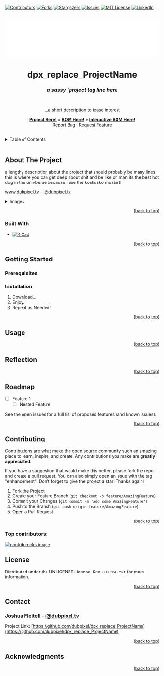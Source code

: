 <!-- Improved compatibility of back to top link: See: https://github.com/othneildrew/Best-README-Template/pull/73 -->
<a id="readme-top"></a>
<!--
*** Thanks for checking out the Best-README-Template. If you have a suggestion
*** that would make this better, please fork the repo and create a pull request
*** or simply open an issue with the tag "enhancement".
*** Don't forget to give the project a star!
*** Thanks again! Now go create something AMAZING! :D



*** /// d   u   b   p   i   x   e   l  ---  f   o   r   k   ////--
*** this has additionally been modifed by @dubpixel for hardware use
*** search dpx_replace_ProjectName.. search & replace is COMMAND OPTION F
*** 
*** todo: want to add reflections seciton, upload as github template.  - done 12.9
*** todo: backport to blank template - done 12.9**
*** todo add small product image thats not in a details tag
*** figure out how to get the details tag to properly render in jekyll for gihub pages.

-->



<!-- PROJECT SHIELDS -->
<!--
*** I'm using markdown "reference style" links for readability.
*** Reference links are enclosed in brackets [ ] instead of parentheses ( ).
*** See the bottom of this document for the declaration of the reference variables
*** for contributors-url, forks-url, etc. This is an optional, concise syntax you may use.
*** https://www.markdownguide.org/basic-syntax/#reference-style-links
***
-->
[![Contributors][contributors-shield]][contributors-url]
[![Forks][forks-shield]][forks-url]
[![Stargazers][stars-shield]][stars-url]
[![Issues][issues-shield]][issues-url]
[![MIT License][license-shield]][license-url]
[![LinkedIn][linkedin-shield]][linkedin-url]



<!-- PROJECT LOGO -->
<br />
<div align="center">
  <a href="https://github.com/dubpixel/dpx_replace_ProjectName">
    <img src="images/logo.png" alt="Logo" height="120">
  </a>

<h1 align="center">dpx_replace_ProjectName</h1>
<h3 align="center"><i>a sassy `project tag line here</i></h3>
<br />
  <p align="center">
    ...a short description to tease interest
        <br />
    <p align="center">
     <a href="https://github.com/dubpixel/replace_projectName/tree/main/"><strong>Project Here!</strong></a>
     »  
    <a href="https://github.com/dubpixel/replace_projectName/tree/main/src/bom"><strong>BOM Here!</strong></a>
     » 
    <a href="https://dubpixel.github.io/replace_projectName/ebom/index.html"><strong>Interactive BOM Here!</strong></a>
     <br />
    <a href="https://github.com/dubpixel/dpx_replace_ProjectName/issues/new?labels=bug&template=bug-report---.md">Report Bug</a>
    ·
    <a href="https://github.com/dubpixel/dpx_replace_ProjectName/issues/new?labels=enhancement&template=feature-request---.md">Request Feature</a>
    </div>
    </p>
</div>
   <br />
<!-- TABLE OF CONTENTS -->
<details>
  <summary>Table of Contents</summary>
  <ol>
    <li>
      <a href="#about-the-project">About The Project</a>
      <ul>
        <li><a href="#built-with">Built With</a></li>
      </ul>
    </li>
    <li>
      <a href="#getting-started">Getting Started</a>
      <ul>
        <li><a href="#prerequisites">Prerequisites</a></li>
        <li><a href="#installation">Installation</a></li>
      </ul>
    </li>
    <li><a href="#usage">Usage</a></li>    
    <li><a href="#reflection">Reflection</a></li>
    <li><a href="#roadmap">Roadmap</a></li>
    <li><a href="#contributing">Contributing</a></li>
    <li><a href="#license">License</a></li>
    <li><a href="#contact">Contact</a></li>
    <li><a href="#acknowledgments">Acknowledgments</a></li>
  </ol>
</details>
    <br />
<!-- ABOUT THE PROJECT -->
</div>

## About The Project
a lengthy description about the project that should probably be many lines. this is where you can get deep about shit and be like oh man its the best hot dog in the univberse because i use the koskusko mustart!

www.dubpixel.tv  - i@dubpixel.tv

<details>
  <summary>Images</summary>
  
### FRONT 
![FRONT][product-front]

### REAR
![REAR][product-rear]

### iBOM PCB Front
![iBOM Front][product-pcbFront]

### iBOM PCB Rear
![iBOM Front][product-pcbRear]

</details>

<p align="right">(<a href="#readme-top">back to top</a>)</p>

### Built With 
 * [![KiCad][KiCad.org]][KiCad-url]
<!--
  
 * [![Fusion360][Fusion-360]][Autodesk-url]
 * [![Next][Next.js]][Next-url]
 * [![React][React.js]][React-url]
 * [![Vue][Vue.js]][Vue-url]
 * [![Angular][Angular.io]][Angular-url]
 * [![Svelte][Svelte.dev]][Svelte-url]
 * [![Laravel][Laravel.com]][Laravel-url]
 * [![Bootstrap][Bootstrap.com]][Bootstrap-url]
 * [![JQuery][JQuery.com]][JQuery-url]
 
-->
<p align="right">(<a href="#readme-top">back to top</a>)</p>



<!-- GETTING STARTED -->
## Getting Started


### Prerequisites


### Installation

1. Download...
2. Enjoy.
3. Repeat as Needed!

<p align="right">(<a href="#readme-top">back to top</a>)</p>

<!-- USAGE EXAMPLES -->
## Usage

<!-- Use this space to show useful examples of how a project can be used. Additional screenshots, code examples and demos work well in this space. You may also link to more resources.

_For more examples, please refer to the [Documentation](https://example.com)_-->

<p align="right">(<a href="#readme-top">back to top</a>)</p>

## Reflection
<!-- 
* what did we learn? 
* what do we like/hate?
* what would/could we do differently? 
-->

<p align="right">(<a href="#readme-top">back to top</a>)</p>

<!-- ROADMAP -->

## Roadmap

- [ ] Feature 1
    - [ ] Nested Feature

See the [open issues](https://github.com/dubpixel/dpx_replace_ProjectName/issues) for a full list of proposed features (and known issues).

<p align="right">(<a href="#readme-top">back to top</a>)</p>



<!-- CONTRIBUTING -->
## Contributing

Contributions are what make the open source community such an amazing place to learn, inspire, and create. Any contributions you make are **greatly appreciated**.

If you have a suggestion that would make this better, please fork the repo and create a pull request. You can also simply open an issue with the tag "enhancement".
Don't forget to give the project a star! Thanks again!

1. Fork the Project
2. Create your Feature Branch (`git checkout -b feature/AmazingFeature`)
3. Commit your Changes (`git commit -m 'Add some AmazingFeature'`)
4. Push to the Branch (`git push origin feature/AmazingFeature`)
5. Open a Pull Request

<p align="right">(<a href="#readme-top">back to top</a>)</p>

### Top contributors:

<a href="https://github.com/dubpixel/dpx_replace_ProjectName/graphs/contributors">
  <img src="https://contrib.rocks/image?repo=dubpixel/dpx_replace_ProjectName" alt="contrib.rocks image" />
</a>




<!-- LICENSE -->
## License

  Distributed under the UNLICENSE License. See `LICENSE.txt` for more information.

<p align="right">(<a href="#readme-top">back to top</a>)</p>



<!-- CONTACT -->
## Contact

  ### Joshua Fleitell - i@dubpixel.tv

  Project Link: [https://github.com/dubpixel/dpx_replace_ProjectName](https://github.com/dubpixel/dpx_replace_ProjectName)

<p align="right">(<a href="#readme-top">back to top</a>)</p>



<!-- ACKNOWLEDGMENTS -->
## Acknowledgments

<!--
  * []() - the best !
-->

<p align="right">(<a href="#readme-top">back to top</a>)</p>

<!-- MARKDOWN LINKS & IMAGES -->
<!-- https://www.markdownguide.org/basic-syntax/#reference-style-links -->
[contributors-shield]: https://img.shields.io/github/contributors/dubpixel/dpx_replace_ProjectName.svg?style=for-the-badge
[contributors-url]: https://github.com/dubpixel/dpx_replace_ProjectName/graphs/contributors
[forks-shield]: https://img.shields.io/github/forks/gdubpixel/dpx_replace_ProjectName.svg?style=for-the-badge
[forks-url]: https://github.com/dubpixel/dpx_replace_ProjectName/network/members
[stars-shield]: https://img.shields.io/github/stars/dubpixel/dpx_replace_ProjectName.svg?style=for-the-badge
[stars-url]: https://github.com/dubpixel/dpx_replace_ProjectName/stargazers
[issues-shield]: https://img.shields.io/github/issues/dubpixel/dpx_replace_ProjectName.svg?style=for-the-badge
[issues-url]: https://github.com/dubpixel/dpx_replace_ProjectName/issues
[license-shield]: https://img.shields.io/github/license/dubpixel/dpx_replace_ProjectName.svg?style=for-the-badge
[license-url]: https://github.com/dubpixel/dpx_replace_ProjectName/blob/master/LICENSE.txt
[linkedin-shield]: https://img.shields.io/badge/-LinkedIn-black.svg?style=for-the-badge&logo=linkedin&colorB=555
[linkedin-url]: https://linkedin.com/in/jfleitell
[product-screenshot]: images/screenshot.png
[product-front]: images/front.png
[product-rear]: images/rear.png
[product-pcbFront]: images/pcb_front.png
[product-pcbRear]: images/pcb_rear.png
[Next.js]: https://img.shields.io/badge/next.js-000000?style=for-the-badge&logo=nextdotjs&logoColor=white
[Next-url]: https://nextjs.org/
[React.js]: https://img.shields.io/badge/React-20232A?style=for-the-badge&logo=react&logoColor=61DAFB
[React-url]: https://reactjs.org/
[Vue.js]: https://img.shields.io/badge/Vue.js-35495E?style=for-the-badge&logo=vuedotjs&logoColor=4FC08D
[Vue-url]: https://vuejs.org/
[Angular.io]: https://img.shields.io/badge/Angular-DD0031?style=for-the-badge&logo=angular&logoColor=white
[Angular-url]: https://angular.io/
[Svelte.dev]: https://img.shields.io/badge/Svelte-4A4A55?style=for-the-badge&logo=svelte&logoColor=FF3E00
[Svelte-url]: https://svelte.dev/
[Laravel.com]: https://img.shields.io/badge/Laravel-FF2D20?style=for-the-badge&logo=laravel&logoColor=white
[Laravel-url]: https://laravel.com
[Bootstrap.com]: https://img.shields.io/badge/Bootstrap-563D7C?style=for-the-badge&logo=bootstrap&logoColor=white
[Bootstrap-url]: https://getbootstrap.com
[JQuery.com]: https://img.shields.io/badge/jQuery-0769AD?style=for-the-badge&logo=jquery&logoColor=white
[JQuery-url]: https://jquery.com 
[KiCad.org]: https://img.shields.io/badge/KiCad-v8.0.6-blue
[KiCad-url]: https://kicad.org 
[Fusion-360]: https://img.shields.io/badge/Fusion360-v4.2.0-green
[Autodesk-url]: https://autodesk.com 
